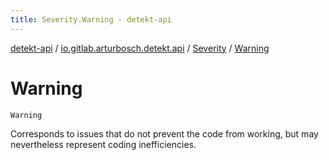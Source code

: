 ```yaml
---
title: Severity.Warning - detekt-api
---
```


[detekt-api](../../index.html) / [io.gitlab.arturbosch.detekt.api](../index.html) / [Severity](index.html) / [Warning](./-warning.html)

# Warning

`Warning`

Corresponds to issues that do not prevent the code from working,
but may nevertheless represent coding inefficiencies.

